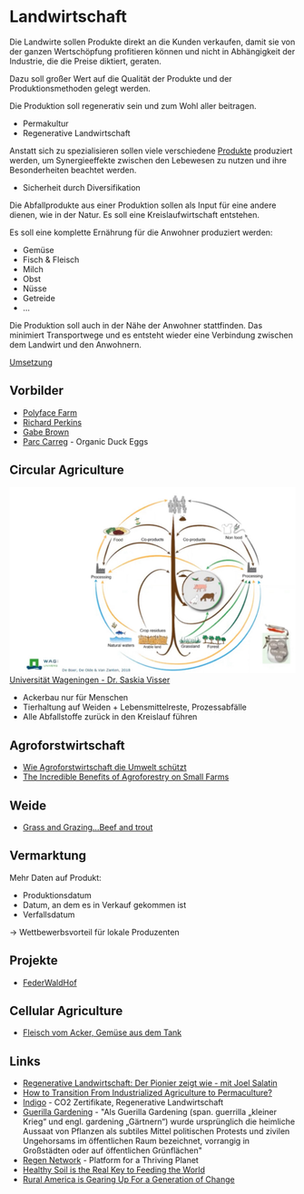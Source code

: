# Landwirtschaft

Die Landwirte sollen Produkte direkt an die Kunden verkaufen, damit sie von der ganzen Wertschöpfung profitieren können und nicht in Abhängigkeit der Industrie, die die Preise diktiert, geraten.

Dazu soll großer Wert auf die Qualität der Produkte und der Produktionsmethoden gelegt werden.

Die Produktion soll regenerativ sein und zum Wohl aller beitragen.
- Permakultur
- Regenerative Landwirtschaft

Anstatt sich zu spezialisieren sollen viele verschiedene [Produkte](./produktion.md) produziert werden, um Synergieeffekte zwischen den Lebewesen zu nutzen und ihre Besonderheiten beachtet werden.

- Sicherheit durch Diversifikation

Die Abfallprodukte aus einer Produktion sollen als Input für eine andere dienen, wie in der Natur. Es soll eine Kreislaufwirtschaft entstehen.

Es soll eine komplette Ernährung für die Anwohner produziert werden:

- Gemüse
- Fisch & Fleisch
- Milch
- Obst
- Nüsse
- Getreide
- ...

Die Produktion soll auch in der Nähe der Anwohner stattfinden. Das minimiert Transportwege und es entsteht wieder eine Verbindung zwischen dem Landwirt und den Anwohnern. 

[Umsetzung](./umsetzung.md)

## Vorbilder

- [Polyface Farm](https://www.polyfacefarms.com/)
- [Richard Perkins](https://www.youtube.com/user/mrintegralpermanence)
- [Gabe Brown](http://brownsranch.us/soil-health/)
- [Parc Carreg](https://www.parccarreg.com/) - Organic Duck Eggs

## Circular Agriculture

![](./circular-agriculture.jpeg)
[Universität Wageningen - Dr. Saskia Visser](https://www.youtube.com/watch?v=FS6YsibNXic)

- Ackerbau nur für Menschen
- Tierhaltung auf Weiden + Lebensmittelreste, Prozessabfälle
- Alle Abfallstoffe zurück in den Kreislauf führen

## Agroforstwirtschaft

- [Wie Agroforstwirtschaft die Umwelt schützt](https://www.youtube.com/watch?v=UGx-X-b9c2Y)
- [The Incredible Benefits of Agroforestry on Small Farms](https://www.youtube.com/watch?v=iO0ycMkr8lo)

## Weide

- [Grass and Grazing...Beef and trout](https://www.youtube.com/watch?v=FephP6p1dMg)

## Vermarktung

Mehr Daten auf Produkt:

- Produktionsdatum
- Datum, an dem es in Verkauf gekommen ist
- Verfallsdatum

-> Wettbewerbsvorteil für lokale Produzenten

## Projekte

- [FederWaldHof](https://federwaldhof.de)

## Cellular Agriculture

- [Fleisch vom Acker, Gemüse aus dem Tank](https://www.spektrum.de/news/essen-aus-dem-bioreaktor-fleisch-vom-acker-gemuese-aus-dem-tank/1968235?utm_source=pocket-newtab-global-de-DE)

## Links

- [Regenerative Landwirtschaft: Der Pionier zeigt wie - mit Joel Salatin](https://www.youtube.com/watch?v=DavtMuiPM1M)
- [How to Transition From Industrialized Agriculture to Permaculture?](https://www.youtube.com/watch?v=EVF_6Cq2LLY)
- [Indigo](https://www.indigoag.de/deutschland) - CO2 Zertifikate, Regenerative Landwirtschaft
- [Guerilla Gardening](https://de.wikipedia.org/wiki/Guerilla_Gardening) - "Als Guerilla Gardening (span. guerrilla „kleiner Krieg“ und engl. gardening „Gärtnern“) wurde ursprünglich die heimliche Aussaat von Pflanzen als subtiles Mittel politischen Protests und zivilen Ungehorsams im öffentlichen Raum bezeichnet, vorrangig in Großstädten oder auf öffentlichen Grünflächen"
- [Regen Network](https://www.regen.network/) - Platform for a Thriving Planet
- [Healthy Soil is the Real Key to Feeding the World](https://worldsensorium.com/healthy-soil-is-the-real-key-to-feeding-the-world/)
- [Rural America is Gearing Up For a Generation of Change](https://austinvernon.site/blog/ruralfuture.html)
